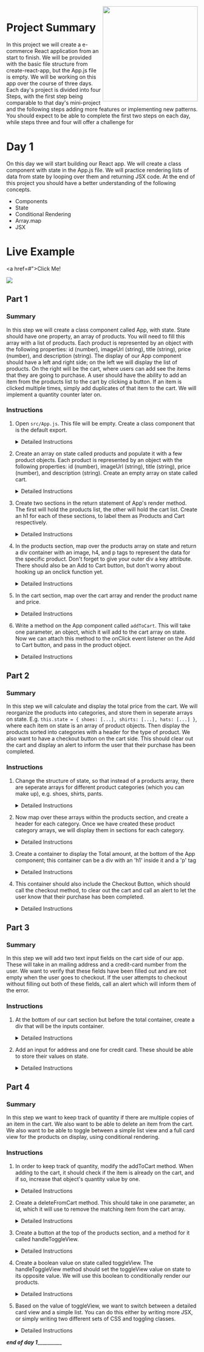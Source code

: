 <img src="https://s3.amazonaws.com/devmountain/readme-logo.png" width="250" align="right">

# Project Summary

In this project we will create a e-commerce React application from an start to finish. We will be provided with the basic file structure from create-react-app, but the App.js file is empty. We will be working on this app over the course of three days. Each day's project is divided into four Steps, with the first step being comparable to that day's mini-project and the following steps adding more features or implementing new patterns. You should expect to be able to complete the first two steps on each day, while steps three and four will offer a challenge for 


# Day 1

On this day we will start building our React app. We will create a class component with state in the App.js file. We will practice rendering lists of data from state by looping over them and returning JSX code. At the end of this project you should have a better understanding of the following concepts.

* Components
* State
* Conditional Rendering
* Array.map
* JSX


# Live Example

<a href=#">Click Me!</a>

<img src="#" />

## Part 1

### Summary

In this step we will create a class component called App, with state. State should have one property, an array of products. You will need to fill this array with a list of products. Each product is represented by an object with the following properties: id (number), imageUrl (string), title (string), price (number), and description (string). The display of our App component should have a left and right side; on the left we will display the list of products. On the right will be the cart, where users can add see the items that they are going to purchase. A user should have the ability to add an item from the products list to the cart by clicking a button. If an item is clicked multiple times, simply add duplicates of that item to the cart. We will implement a quantity counter later on.

### Instructions

1. Open `src/App.js`. This file will be empty. Create a class component that is the default export.
    <details>
    <summary> Detailed Instructions </summary>
    <br />

    Let's begin by opening `src/App.js`. Create a class component called App that is the default export.

    ```js
    import React, { Component } from "react";

    export default class App extends Component {}
    ```
    </details>

2. Create an array on state called products and populate it with a few product objects. Each product is represented by an object with the following properties: id (number), imageUrl (string), title (string), price (number), and description (string). Create an empty array on state called cart.

    <details>
    <summary> Detailed Instructions </summary>
    <br />
    Now create a constructor, call super, and create our component state. State needs to have a products array, which we will fill with made up products. These need to have an id, imageUrl, title, price, and description.

    ```js
    constructor(props) {
        super(props);
        this.state = {
            products: [{
                id: 1,
                imageUrl: '',
                title: 'fancy hat',
                price: 12.99,
                description: 'has a feather in it.'
            } // ... add a few more
            ],
            cart: []
        }
    }
    ```
    </details>


4. Create two sections in the return statement of App's render method. The first will hold the products list, the other will hold the cart list. Create an h1 for each of these sections, to label them as Products and Cart respectively.

    <details>
    <summary>Detailed Instructions</summary>
    Now we create two sections within App's render method; one for products and one for cart.

    ```js
    render(){
        return(
            <div className="App">
                <section className="products">
                    <h1>Products</h1>
                </section>
                <section className="cart">
                    <h1>Cart</h1>
                </section>
            </div>
        )
    }
    ```
    </details>



4. In the products section, map over the products array on state and return a div container with an image, h4, and p tags to represent the data for the specific product. Don't forget to give your outer div a key attribute. There should also be an Add to Cart button, but don't worry about hooking up an onclick function yet.
    <details>
    <summary>Detailed Instructions</summary>
    Within the products section, map over the product data on state, in order to render the image, name, description and price into JSX. Also add an Add to Cart button.

    ```js
    <section className="App">
    {this.state.products.map(item => (
        <div>
        <img src={item.imageUrl} />
        <h4>{item.name}</h4>
        <p>{item.description}</p>
        <p>{item.price}</p>
        <button>Add to Cart</button>
        </div>
    ))}
    </section>
    ```
    </details>

5. In the cart section, map over the cart array and render the product name and price.
    <details>
    <summary>Detailed Instructions</summary>
    Now map over the cart array, to display the name, price, and description within the cart component. Only display the name, description, and price.

    ```js
    <section className="cart">
    {this.state.cart.map(item => (
        <div>
            <h4>{item.name}</h4>
            <p>{item.description}</p>
            <p>{item.price}</p>
        </div>
    ))}
    </section>
    ```
    </details>

6. Write a method on the App component called `addToCart`. This will take one parameter, an object, which it will add to the cart array on state. Now we can attach this method to the onClick event listener on the Add to Cart button, and pass in the product object.



    <details>
    <summary>Detailed Instructions</summary>
    Write a method called `addItemToCart`, that will add the item to the cart array on state. Make sure to create a deep copy of the cart array, to avoid modifying state directly.

    ```js
    addToCart(item){
        const newCart = this.state.cart.map( cartItem => Object.assign({}, cartItem) )
        newCart.push(item)
        this.setState({
            cart: newCart 
        })
    }
    ```

    Now use this method as the onclick for our Add to Cart button. Be sure to pass in the product object.

    ```js
    <button onClick={() => this.addToCart(item)}> Add to Cart </button>
    ```
    </details>

## Part 2

### Summary

In this step we will calculate and display the total price from the cart. We will reorganize the products into categories, and store them in seperate arrays on state. E.g. `this.state = { shoes: [...], shirts: [...], hats: [...] }`, where each item on state is an array of product objects. Then display the products sorted into categories with a header for the type of product. We also want to have a checkout button on the cart side. This should clear out the cart and display an alert to inform the user that their purchase has been completed.

### Instructions

1. Change the structure of state, so that instead of a products array, there are seperate arrays for different product categories (which you can make up), e.g. shoes, shirts, pants.
    <details>
    <summary> Detailed Instructions </summary>

    Here we will create our own categories of products on state

    ```js
    this.state = {
        cart: [],
        hats: [
            {
                id: 1,
                name: 'Fisherman\'s Hat',
                description: 'Headgear commonly used by fishermen. Increases fishing skill marginally.',
                price: 12.99,
                imageUrl: ''
            },
            {
                id: 2, 
                name: 'Metal Hat',
                description: 'Uncomfortable, but sturdy.',
                price: 8.99,
                imageUrl: ''
            }
        ],
        beachGear: [
            {
                id: 3,
                name: 'Tent',
                description: 'Portable shelter.',
                price: 32.99,
                imageUrl: ''
            }
        ]
    }
    ```
    </details>
2. Now map over these arrays within the products section, and create a header for each category.
Once we have created these product category arrays, we will display them in sections for each category. 
    <details>
    <summary>Detailed Instructions</summary>
    ```js
    <div className="products">
        <h1>PRODUCTS</h1>
        <h2>Hats</h2>
        {
            this.state.hats.map( item => {
                return(
                    <div>
                        <img src={item.imageUrl} />
                        <h4>{item.name}</h4>
                        <p>{item.descrition}</p>
                        <p>{item.price}</p>
                        <button onClick={()=> this.addItemToCart(item)}> Add to Cart </button>
                    </div>
                )
            })
        }
        <h2>Beach Gear</h2>
        {
            // ... same as above
        }
    </div>
    ```
    </details>
3. Create a container to display the Total amount, at the bottom of the App component; this container can be a div with an 'h1' inside it and a 'p' tag
    <details>
    <summary>Detailed Instructions</summary>
    Here we will create the Total container. Use the Array.reduce method to sum up the total cost.

    ```js
    <div className="total">
        <h1>TOTAL</h1>
        <p>${
            this.state.cart.reduce((accumulator, current) => (accumulator += current.price), 0)
            }
        </p>
        <button onClick={this.checkout}>Checkout</button>
    </div>
    ```
    </details>
4. This container should also include the Checkout Button, which should call the checkout method, to clear out the cart and call an alert to let the user know that their purchase has been completed.
    <details>
    <summary>Detailed Instructions</summary>
    checkout method on App component
    ```js
    checkout = () => {
        this.setState({
            cart: []
        });
        alert('Purchase is complete!');
    }
    ```
    </details>

## Part 3

### Summary

In this step we will add two text input fields on the cart side of our app. These will take in an mailing address and a credit-card number from the user. We want to verify that these fields have been filled out and are not empty when the user goes to checkout. If the user attempts to checkout without filling out both of these fields, call an alert which will inform them of the error.

### Instructions

1. At the bottom of our cart section but before the total container, create a div that will be the inputs container. 
    <details><summary>Detailed Instructions</summary>

    Add an inputs container, which will allow the user to enter an address and credit card number.
    These input fields should store their value on state, using an onChange event listener. 

    ```js
    <div className="inputs">
        <input placeholder="address" value={this.state.address} onChange={ this.handleAddressInput } />
        <input placeholder="credit card number" value={this.state.creditCard} onChange={this.handleCreditCardInput} />
    </div>
    ```
    </details>
2. Add an input for address and one for credit card. These should be able to store their values on state.
    <details><summary>Detailed Instructions</summary>
    Now we want to make sure that the user has entered in the required data when they attempt to check out. So we will edit the checkout method to check for this data.

    ```js
    checkout = () => {
        if(!this.state.address || !this.state.creditCard) {
            alert( "Please fill out the required fields" )
        } else {
            alert( "Purchase complete!" )
            this.setState({
                cart: []
            })
        }
    }
    ```

    </details>

## Part 4

### Summary

In this step we want to keep track of quantity if there are multiple copies of an item in the cart. We also want to be able to delete an item from the cart. We also want to be able to toggle between a simple list view and a full card view for the products on display, using conditional rendering.

### Instructions

1. In order to keep track of quantity, modify the addToCart method. When adding to the cart, it should check if the item is already on the cart, and if so, increase that object's quantity value by one.
    <details><summary> Detailed Instructions </summary>
    Modify the addItemToCart method, so that it can keep track of quantity if their are multiple instances of an item in the cart.

    ```js
    addToCart( item ){
        // make a deep copy of the cart array, to avoid mutating state.

        let newCart = this.state.cart.map( cartItem => Object.assign({}, cartItem) )
        let itemIndex = newCart.findIndex( cartItem => cartItem.id === item.id)
        if( itemIndex!== -1){
            newCart[itemIndex].quantity++
        } else {
            item.quantity++
            newCart.push(item)
        }
        this.setState({
            cart:newCart
        })
    }
    ```
    </details>

2. Create a deleteFromCart method. This should take in one parameter, an id, which it will use to remove the matching item from the cart array.
    <details><summary> Detailed Instructions </summary>
    Create a deleteFromCart method that takes an id parameter and removes the matching item from the cart array.

    ```js
    deleteFromCart( id ){
        let newCart = this.state.cart.map( cartItem => Object.assign({}, cartItem) )
        let itemIndex = newCart.findIndex( cartItem => cartItem.id === id)
        if(newCart[itemIndex].quantity === 1){
            newCart.splice(itemIndex,1)
        }
        else {
            newCart[itemIndex].quantity--
        }
        this.setState({
            cart:newCart
        })
    }
    ```
    </details>
3. Create a button at the top of the products section, and a method for it called handleToggleView. 

    <details><summary> Detailed Instructions </summary>

        ```js
        <button onClick={ this.handleToggleView }>Toggle View</button>
        ```
        
        ```js
        handleToggleView(){
            // this will toggle a value on state.
        }
        ```

    </details>

4. Create a boolean value on state called toggleView. The handleToggleView method should set the toggleView value on state to its opposite value. We will use this boolean to conditionally render our products. 

    <details><summary> Detailed Instructions </summary>

    ```js
    this.state = {
        //...
        toggleView: true
    }
    ```

    ```js
    handleToggleView(){
        this.setState({ toggleView: !this.state.toggleView })
    }
    ```

    </details>


5. Based on the value of toggleView, we want to switch between a detailed card view and a simple list. You can do this either by writing more JSX, or simply writing two different sets of CSS and toggling classes. 

    <details><summary> Detailed Instructions </summary>

    Here we will toggle the class of our product elements, to render them either in more detailed card view or list view.

    ```js
    <div className={ this.state.toggleView ? 'product_card' : 'product_list' }>
        // ...
    </div>
    ```

    -or-

    ```js
    {
        this.state.toggleView ? (
            <div>
                // card view
            </div>
        ) : (
            <div>
                // list view
            </div>
        )
    }
    ```

    </details>

_____________________________end of day 1_______________________________________

